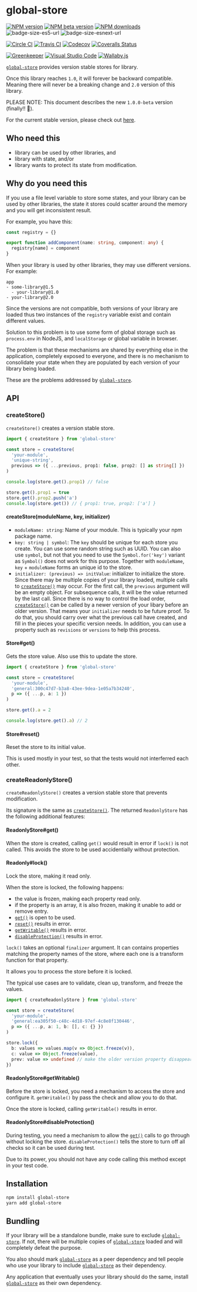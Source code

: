 # global-store

[![NPM version][npm-image]][npm-url]
[![NPM beta version][npm-beta-image]][npm-url]
[![NPM downloads][downloads-image]][downloads-url]
![badge-size-es5-url]
![badge-size-esnext-url]

[![Circle CI][circleci-image]][circleci-url]
[![Travis CI][travis-image]][travis-url]
[![Codecov][codecov-image]][codecov-url]
[![Coveralls Status][coveralls-image]][coveralls-url]

[![Greenkeeper][greenkeeper-image]][greenkeeper-url]
[![Visual Studio Code][vscode-image]][vscode-url]
[![Wallaby.js][wallaby-image]][wallaby-url]

[`global-store`](https://github.com/unional/global-store) provides version stable stores for library.

Once this library reaches `1.0`, it will forever be backward compatible.
Meaning there will never be a breaking change and `2.0` version of this library.

PLEASE NOTE: This document describes the new `1.0.0-beta` version (finally!! :tada:).

For the current stable version, please check out [here](https://github.com/unional/global-store/blob/v0.8.2/README.md).

## Who need this

- library can be used by other libraries, and
- library with state, and/or
- library wants to protect its state from modification.

## Why do you need this

If you use a file level variable to store some states,
and your library can be used by other libraries,
the state it stores could scatter around the memory and you will get inconsistent result.

For example, you have this:

```ts
const registry = {}

export function addComponent(name: string, component: any) {
  registry[name] = component
}
```

When your library is used by other libraries,
they may use different versions.
For example:

```
app
- some-library@1.5
  - your-library@1.0
- your-library@2.0
```

Since the versions are not compatible,
both versions of your library are loaded thus two instances of the `registry` variable exist and contain different values.

Solution to this problem is to use some form of global storage such as `process.env` in NodeJS,
and `localStorage` or global variable in browser.

The problem is that these mechanisms are shared by everything else in the application,
completely exposed to everyone,
and there is no mechanism to consolidate your state when they are populated by each version of your library being loaded.

These are the problems addressed by [`global-store`](https://github.com/unional/global-store).

## API

### createStore()

`createStore()` creates a version stable store.

```ts
import { createStore } from 'global-store'

const store = createStore(
  'your-module',
  'unique-string',
  previous => ({ ...previous, prop1: false, prop2: [] as string[] })
)

console.log(store.get().prop1) // false

store.get().prop1 = true
store.get().prop2.push('a')
console.log(store.get()) // { prop1: true, prop2: ['a'] }
```

#### createStore(moduleName, key, initializer)
- `moduleName: string`: Name of your module. This is typically your npm package name.
- `key: string | symbol`: The `key` should be unique for each store you create.
  You can use some random string such as UUID.
  You can also use `symbol`, but not that you need to use the `Symbol.for('key')` variant as `Symbol()` does not work for this purpose.
  Together with `moduleName`, `key` + `moduleName` forms an unique id to the store.
- `initializer: (previous) => initValue`: initializer to initialize the store.
  Since there may be multiple copies of your library loaded,
  multiple calls to [`createStore()`](#createStore()) may occur.
  For the first call, the `previous` argument will be an empty object.
  For subsequence calls, it will be the value returned by the last call.
  Since there is no way to control the load order,
  [`createStore()`](#createStore()) can be called by a newer version of your libary before an older version.
  That means your `initializer` needs to be future proof.
  To do that, you should carry over what the previous call have created,
  and fill in the pieces your specific version needs.
  In addition, you can use a property such as `revisions` or `versions` to help this process.

#### Store#get()

Gets the store value.
Also use this to update the store.

```ts
import { createStore } from 'global-store'

const store = createStore(
  'your-module',
  'general:300c47d7-b3a8-43ee-9dea-1e05a7b34240',
  p => ({ ...p, a: 1 })
)

store.get().a = 2

console.log(store.get().a) // 2
```

#### Store#reset()

Reset the store to its initial value.

This is used mostly in your test, so that the tests would not interferred each other.

### createReadonlyStore()

`createReadonlyStore()` creates a version stable store that prevents modification.

Its signature is the same as [`createStore()`](#createStore()).
The returned `ReadonlyStore` has the following additional features:

#### ReadonlyStore#get()

When the store is created,
calling `get()` would result in error if `lock()` is not called.
This avoids the store to be used accidentially without protection.

#### Readonly#lock()

Lock the store, making it read only.

When the store is locked, the following happens:

- the value is frozen, making each property read only.
- if the property is an array, it is also frozen,
  making it unable to add or remove entry.
- [`get()`](#ReadonlyStore#get()) is open to be used.
- [`reset()`](#ReadonlyStore#reset()) results in error.
- [`getWritable()`](#ReadonlyStore#getWritable()) results in error.
- [`disableProtection()`](#ReadonlyStore#disableProtection()) results in error.

`lock()` takes an optional `finalizer` argument.
It can contains properties matching the property names of the store,
where each one is a transform function for that property.

It allows you to process the store before it is locked.

The typical use cases are to validate, clean up, transform, and freeze the values.

```ts
import { createReadonlyStore } from 'global-store'

const store = createStore(
  'your-module',
  'general:ea305f50-c48c-4d18-97ef-4c8e8f130446',
  p => ({ ...p, a: 1, b: [], c: {} })
)

store.lock({
  b: values => values.map(v => Object.freeze(v)),
  c: value => Object.freeze(value),
  prev: value => undefined // make the older version property disappear.
})
```

#### ReadonlyStore#getWritable()

Before the store is locked,
you need a mechanism to access the store and configure it.
`getWritable()` by pass the check and allow you to do that.

Once the store is locked, calling `getWritable()` results in error.

#### ReadonlyStore#disableProtection()

During testing,
you need a mechanism to allow the [`get()`](#ReadonlyStore#get()) calls to go through without locking the store.
`disableProtection()` tells the store to turn off all checks so it can be used during test.

Due to its power, you should not have any code calling this method except in your test code.

## Installation

```sh
npm install global-store
yarn add global-store
```

## Bundling

If your library will be a standalone bundle, make sure to exclude [`global-store`](https://github.com/unional/global-store).
If not, there will be multiple copies of [`global-store`](https://github.com/unional/global-store) loaded and will completely defeat the purpose.

You also should mark [`global-store`](https://github.com/unional/global-store) as a peer dependency and tell people who use your library to include [`global-store`](https://github.com/unional/global-store) as their dependency.

Any application that eventually uses your library should do the same, install [`global-store`](https://github.com/unional/global-store) as their own dependency.

[badge-size-es5-url]: http://img.badgesize.io/unional/global-store/master/dist/global-store.es5.js.svg?label=es5_size
[badge-size-esnext-url]: http://img.badgesize.io/unional/global-store/master/dist/global-store.es.js.svg?label=esnext_size
[circleci-image]: https://circleci.com/gh/unional/global-store/tree/master.svg?style=shield
[circleci-url]: https://circleci.com/gh/unional/global-store/tree/master
[codecov-image]: https://codecov.io/gh/unional/global-store/branch/master/graph/badge.svg
[codecov-url]: https://codecov.io/gh/unional/global-store
[coveralls-image]: https://coveralls.io/repos/github/unional/global-store/badge.svg
[coveralls-url]: https://coveralls.io/github/unional/global-store
[downloads-image]: https://img.shields.io/npm/dm/global-store.svg?style=flat
[downloads-url]: https://npmjs.org/package/global-store
[greenkeeper-image]: https://badges.greenkeeper.io/unional/global-store.svg
[greenkeeper-url]: https://greenkeeper.io/
[npm-beta-image]: https://img.shields.io/npm/v/global-store/beta.svg?style=flat
[npm-image]: https://img.shields.io/npm/v/global-store.svg?style=flat
[npm-url]: https://npmjs.org/package/global-store
[downloads-image]: https://img.shields.io/npm/dm/global-store.svg?style=flat
[downloads-url]: https://npmjs.org/package/global-store
[travis-image]: https://img.shields.io/travis/unional/global-store/master.svg?style=flat
[travis-url]: https://travis-ci.org/unional/global-store?branch=master
[vscode-image]: https://img.shields.io/badge/vscode-ready-green.svg
[vscode-url]: https://code.visualstudio.com/
[wallaby-image]: https://img.shields.io/badge/wallaby.js-configured-green.svg
[wallaby-url]: https://wallabyjs.com
